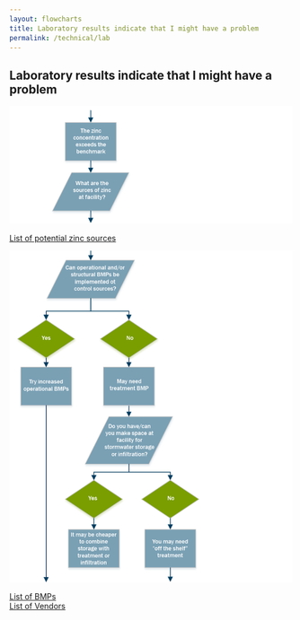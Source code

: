```yaml
---
layout: flowcharts
title: Laboratory results indicate that I might have a problem
permalink: /technical/lab
---
```


## Laboratory results indicate that I might have a problem

![Laboratory flowchart 1](../../assets/img/technical_flowcharts/900w/laboratory_01.png)

<div class='container-fluid'>
	<div class='row'>
		<div class='col-xs-12 col-md-3 col-md-offset-2 flowchart_link green'>
			<a href='#'>List of potential zinc sources</a>
		</div>
	</div>
</div>

![Laboratory flowchart 2](../../assets/img/technical_flowcharts/900w/laboratory_02.png)

<div class='container-fluid'>
	<div class='row'>
		<div class='col-xs-12 col-md-3 flowchart_link blue'>
			<a href='#'>List of BMPs</a>
		</div>
		<div class='col-xs-12 col-md-3 col-md-offset-3 flowchart_link blue'>
			<a href='#'>List of Vendors</a>
		</div>
	</div>
</div>

